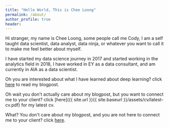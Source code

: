 ```yaml
---
title: "Hello World, This is Chee Loong"
permalink: /about/
author_profile: true
header:
---
```


Hi stranger, my name is Chee Loong, some people call me Cody, I am a self taught data scientist, data analyst, data ninja, or whatever you want to call it to make me feel better about myself.

I have started my data science journey in 2017 and started working in the analytics field in 2018, I have worked in EY as a data consultant, and am currently in AIA as a data scientist.

Oh you are interested about what I have learned about deep learning? click [here](https://cheeloong.github.io/year-archive/) to read my blogpost.

Oh wait you don't actually care about my blogpost, but you want to connect me to your client? click [here]({{ site.url }}{{ site.baseurl }}/assets/cv/latest-cv.pdf) for my latest cv.


What? You don't care about my blogpost, and you are not here to connect me to your client? click [here](https://www.youtube.com/watch?v=fWNaR-rxAic).
